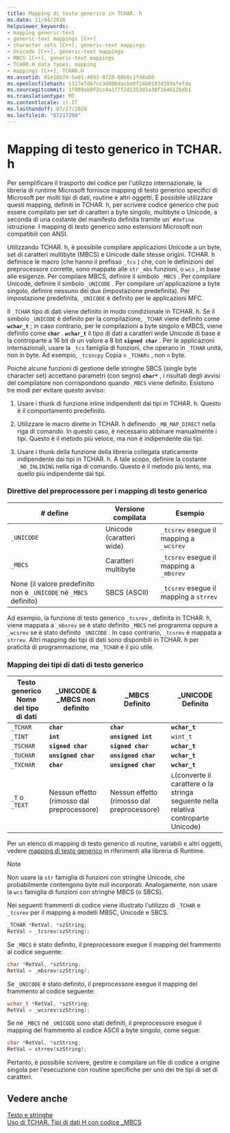```yaml
---
title: Mapping di testo generico in TCHAR. h
ms.date: 11/04/2016
helpviewer_keywords:
- mapping generic-text
- generic-text mappings [C++]
- character sets [C++], generic-text mappings
- Unicode [C++], generic-text mappings
- MBCS [C++], generic-text mappings
- TCHAR.H data types, mapping
- mappings [C++], TCHAR.H
ms.assetid: 01e1bb74-5a01-4093-8720-68b6c1fdda80
ms.openlocfilehash: c317e7d67cc3d086dacbe0f24b0103d389afefda
ms.sourcegitcommit: 1f009ab0f2cc4a177f2d1353d5a38f164612bdb1
ms.translationtype: MT
ms.contentlocale: it-IT
ms.lasthandoff: 07/27/2020
ms.locfileid: "87217298"
---
```

# <a name="generic-text-mappings-in-tcharh"></a>Mapping di testo generico in TCHAR. h

Per semplificare il trasporto del codice per l'utilizzo internazionale, la libreria di runtime Microsoft fornisce mapping di testo generico specifici di Microsoft per molti tipi di dati, routine e altri oggetti. È possibile utilizzare questi mapping, definiti in TCHAR. h, per scrivere codice generico che può essere compilato per set di caratteri a byte singolo, multibyte o Unicode, a seconda di una costante del manifesto definita tramite un' `#define` istruzione. I mapping di testo generico sono estensioni Microsoft non compatibili con ANSI.

Utilizzando TCHAR. h, è possibile compilare applicazioni Unicode a un byte, set di caratteri multibyte (MBCS) e Unicode dalle stesse origini. TCHAR. h definisce le macro (che hanno il prefisso `_tcs` ) che, con le definizioni del preprocessore corrette, sono mappate alle `str` `_mbs` funzioni, o `wcs` , in base alle esigenze. Per compilare MBCS, definire il simbolo `_MBCS` . Per compilare Unicode, definire il simbolo `_UNICODE` . Per compilare un'applicazione a byte singolo, definire nessuno dei due (impostazione predefinita). Per impostazione predefinita, `_UNICODE` è definito per le applicazioni MFC.

Il `_TCHAR` tipo di dati viene definito in modo condizionale in TCHAR. h. Se il simbolo `_UNICODE` è definito per la compilazione, `_TCHAR` viene definito come **`wchar_t`** ; in caso contrario, per le compilazioni a byte singolo e MBCS, viene definito come **`char`** . **`wchar_t`** il tipo di dati a caratteri wide Unicode di base è la controparte a 16 bit di un valore a 8 bit **`signed char`** . Per le applicazioni internazionali, usare la `_tcs` famiglia di funzioni, che operano in `_TCHAR` unità, non in byte. Ad esempio, `_tcsncpy` Copia `n` `_TCHARs` , non `n` byte.

Poiché alcune funzioni di gestione delle stringhe SBCS (single byte character set) accettano parametri (con segno) **`char*`** , i risultati degli avvisi del compilatore non corrispondono quando `_MBCS` viene definito. Esistono tre modi per evitare questo avviso:

1. Usare i thunk di funzione inline indipendenti dai tipi in TCHAR. h. Questo è il comportamento predefinito.

1. Utilizzare le macro dirette in TCHAR. h definendo `_MB_MAP_DIRECT` nella riga di comando. In questo caso, è necessario abbinare manualmente i tipi. Questo è il metodo più veloce, ma non è indipendente dai tipi.

1. Usare i thunk della funzione della libreria collegata staticamente indipendente dai tipi in TCHAR. h. A tale scopo, definire la costante `_NO_INLINING` nella riga di comando. Questo è il metodo più lento, ma quello più indipendente dai tipi.

### <a name="preprocessor-directives-for-generic-text-mappings"></a>Direttive del preprocessore per i mapping di testo generico

|# define|Versione compilata|Esempio|
|---------------|----------------------|-------------|
|`_UNICODE`|Unicode (caratteri wide)|`_tcsrev` esegue il mapping a `_wcsrev`|
|`_MBCS`|Caratteri multibyte|`_tcsrev` esegue il mapping a `_mbsrev`|
|None (il valore predefinito non è `_UNICODE` né `_MBCS` definito)|SBCS (ASCII)|`_tcsrev` esegue il mapping a `strrev`|

Ad esempio, la funzione di testo generico `_tcsrev` , definita in TCHAR. h, viene mappata a `_mbsrev` se è stato definito `_MBCS` nel programma oppure a `_wcsrev` se è stato definito `_UNICODE` . In caso contrario, `_tcsrev` è mappata a `strrev`. Altri mapping dei tipi di dati sono disponibili in TCHAR. h per praticità di programmazione, ma `_TCHAR` è il più utile.

### <a name="generic-text-data-type-mappings"></a>Mapping dei tipi di dati di testo generico

|Testo generico<br /> Nome del tipo di dati|_UNICODE &<br /> _MBCS non definito|_MBCS<br /> Definito|_UNICODE<br /> Definito|
|--------------------------------------|----------------------------------------|------------------------|---------------------------|
|`_TCHAR`|**`char`**|**`char`**|**`wchar_t`**|
|`_TINT`|**`int`**|**`unsigned int`**|`wint_t`|
|`_TSCHAR`|**`signed char`**|**`signed char`**|**`wchar_t`**|
|`_TUCHAR`|**`unsigned char`**|**`unsigned char`**|**`wchar_t`**|
|`_TXCHAR`|**`char`**|**`unsigned char`**|**`wchar_t`**|
|`_T` o `_TEXT`|Nessun effetto (rimosso dal preprocessore)|Nessun effetto (rimosso dal preprocessore)|`L`(converte il carattere o la stringa seguente nella relativa controparte Unicode)|

Per un elenco di mapping di testo generico di routine, variabili e altri oggetti, vedere [mapping di testo generico](../c-runtime-library/generic-text-mappings.md) in riferimenti alla libreria di Runtime.

> [!NOTE]
> Non usare la `str` famiglia di funzioni con stringhe Unicode, che probabilmente contengono byte null incorporati. Analogamente, non usare la `wcs` famiglia di funzioni con stringhe MBCS (o SBCS).

Nei seguenti frammenti di codice viene illustrato l'utilizzo di `_TCHAR` e `_tcsrev` per il mapping a modelli MBSC, Unicode e SBCS.

```cpp
_TCHAR *RetVal, *szString;
RetVal = _tcsrev(szString);
```

Se `_MBCS` è stato definito, il preprocessore esegue il mapping del frammento al codice seguente:

```cpp
char *RetVal, *szString;
RetVal = _mbsrev(szString);
```

Se `_UNICODE` è stato definito, il preprocessore esegue il mapping del frammento al codice seguente:

```cpp
wchar_t *RetVal, *szString;
RetVal = _wcsrev(szString);
```

Se né `_MBCS` né `_UNICODE` sono stati definiti, il preprocessore esegue il mapping del frammento al codice ASCII a byte singolo, come segue:

```cpp
char *RetVal, *szString;
RetVal = strrev(szString);
```

Pertanto, è possibile scrivere, gestire e compilare un file di codice a origine singola per l'esecuzione con routine specifiche per uno dei tre tipi di set di caratteri.

## <a name="see-also"></a>Vedere anche

[Testo e stringhe](../text/text-and-strings-in-visual-cpp.md)<br/>
[Uso di TCHAR. Tipi di dati H con codice _MBCS](../text/using-tchar-h-data-types-with-mbcs-code.md)
